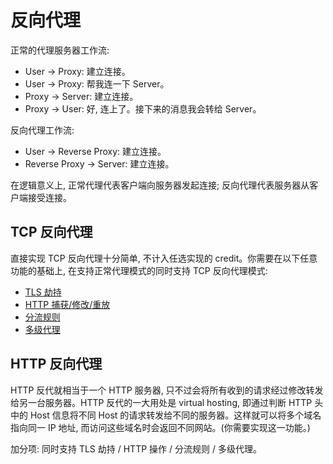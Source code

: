 # 反向代理

正常的代理服务器工作流:

- User → Proxy: 建立连接。
- User → Proxy: 帮我连一下 Server。
- Proxy → Server: 建立连接。
- Proxy → User: 好, 连上了。接下来的消息我会转给 Server。

反向代理工作流:

- User → Reverse Proxy: 建立连接。
- Reverse Proxy → Server: 建立连接。

在逻辑意义上, 正常代理代表客户端向服务器发起连接; 反向代理代表服务器从客户端接受连接。

## TCP 反向代理

直接实现 TCP 反向代理十分简单, 不计入任选实现的 credit。你需要在以下任意功能的基础上, 在支持正常代理模式的同时支持 TCP 反向代理模式:

- [TLS 劫持](tls.md)
- [HTTP 捕获/修改/重放](replay.md)
- [分流规则](rules.md)
- [多级代理](chain.md)

## HTTP 反向代理

HTTP 反代就相当于一个 HTTP 服务器, 只不过会将所有收到的请求经过修改转发给另一台服务器。HTTP 反代的一大用处是 virtual hosting, 即通过判断 HTTP 头中的 Host 信息将不同 Host 的请求转发给不同的服务器。这样就可以将多个域名指向同一 IP 地址, 而访问这些域名时会返回不同网站。(你需要实现这一功能。)

加分项: 同时支持 TLS 劫持 / HTTP 操作 / 分流规则 / 多级代理。
